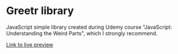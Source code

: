# Greetr library

JavaScript simple library created during Udemy course "JavaScript: Understanding the Weird Parts", which I strongly recommend.

[Link to live preview](https://markrau73.github.io/Greetr-library/)
